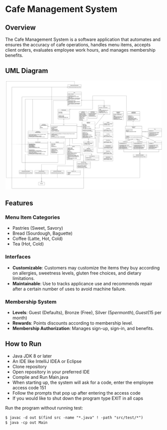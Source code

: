 # Cafe Management System 

## Overview
The Cafe Management System is a software application that automates and ensures the accuracy of cafe operations, handles menu items, accepts client orders, evaluates employee work hours, and manages membership benefits.

## UML Diagram
![Project 1's UML Diagram](CS151_Project1_UML.drawio.png)

## Features 

### Menu Item Categories

* Pastries (Sweet, Savory)
* Bread (Sourdough, Baguette)
* Coffee (Latte, Hot, Cold)
* Tea (Hot, Cold)

### Interfaces

* **Customizable**: Customers may customize the items they buy according on allergies, sweetness levels, gluten free choices, and dietary limitations.
* **Maintainable**: Use to tracks applicance use and recommends repair after a certain number of uses to avoid machine failure.

### Membership System
* **Levels**: Guest (Defaults), Bronze (Free), Silver ($5 per month), Guest ($15 per month)
* **Rewards**: Points discounts according to membership level.
* **Membership Authorization**: Manages sign-up, sign-in, and benefits.

## How to Run
- Java JDK 8 or later
- An IDE like IntelliJ IDEA or Eclipse
- Clone repository 
- Open repository in your preferred IDE
- Complie and Run Main.java
- When starting up, the system will ask for a code, enter the employee access code 151
- Follow the prompts that pop up after entering the access code
- If you would like to shut down the program type EXIT in all caps

Run the program without running test:
```
$ javac -d out $(find src -name "*.java" ! -path "src/test/*")
$ java -cp out Main   
```
